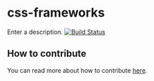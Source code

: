 # css-frameworks
Enter a description.
[![Build Status](https://travis-ci.org/listz/css-frameworks.svg?branch=master)](https://travis-ci.org/listz/css-frameworks)
## How to contribute
You can read more about how to contribute [here](https://github.com/listz/listz/blob/master/CONTRIBUTING.md).
